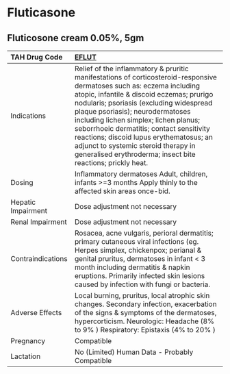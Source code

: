 # Fluticasone

## Fluticosone cream 0.05%, 5gm

| TAH Drug Code      | [EFLUT](https://www.tahsda.org.tw/drugs/hissearch.php?drug_code=EFLUT)                                                                                                                                                                                                                                                                                                                                                                                                                  |
|:-------------------|:----------------------------------------------------------------------------------------------------------------------------------------------------------------------------------------------------------------------------------------------------------------------------------------------------------------------------------------------------------------------------------------------------------------------------------------------------------------------------------------|
| Indications        | Relief of the inflammatory & pruritic manifestations of corticosteroid-responsive dermatoses such as: eczema including atopic, infantile & discoid eczemas; prurigo nodularis; psoriasis (excluding widespread plaque psoriasis); neurodermatoses including lichen simplex; lichen planus; seborrhoeic dermatitis; contact sensitivity reactions; discoid lupus erythematosus; an adjunct to systemic steroid therapy in generalised erythroderma; insect bite reactions; prickly heat. |
| Dosing             | Inflammatory dermatoses Adult, children, infants >=3 months Apply thinly to the affected skin areas once-bid.                                                                                                                                                                                                                                                                                                                                                                           |
| Hepatic Impairment | Dose adjustment not necessary                                                                                                                                                                                                                                                                                                                                                                                                                                                           |
| Renal Impairment   | Dose adjustment not necessary                                                                                                                                                                                                                                                                                                                                                                                                                                                           |
| Contraindications  | Rosacea, acne vulgaris, perioral dermatitis; primary cutaneous viral infections (eg. Herpes simplex, chickenpox; perianal & genital pruritus, dermatoses in infant < 3 month including dermatitis & napkin eruptions. Primarily infected skin lesions caused by infection with fungi or bacteria.                                                                                                                                                                                       |
| Adverse Effects    | Local burning, pruritus, local atrophic skin changes. Secondary infection, exacerbation of the signs & symptoms of the dermatoses, hypercorticism. Neurologic: Headache (8% to 9% ) Respiratory: Epistaxis (4% to 20% )                                                                                                                                                                                                                                                                 |
| Pregnancy          | Compatible                                                                                                                                                                                                                                                                                                                                                                                                                                                                              |
| Lactation          | No (Limited) Human Data - Probably Compatible                                                                                                                                                                                                                                                                                                                                                                                                                                           |


